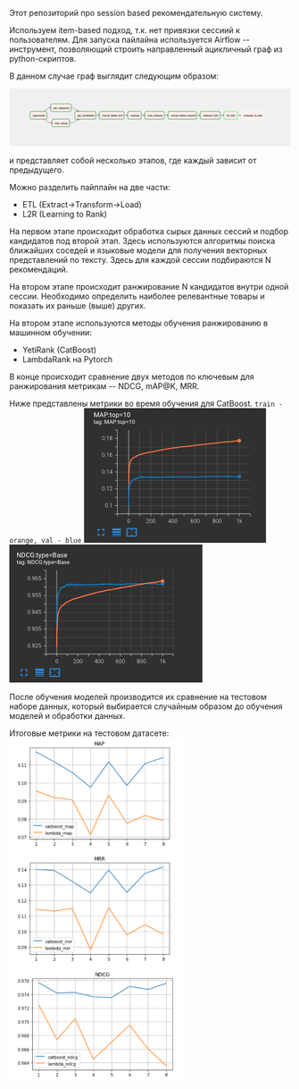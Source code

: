 Этот репозиторий про session based рекомендательную систему.

Используем item-based подход, т.к. нет привязки сессиий к пользователям.
Для запуска пайлайна используется Airflow -- инструмент, позволяющий строить направленный ацикличный граф из python-скриптов.

В данном случае граф выглядит следующим образом:

![dag](docs/pics/dag.png)

и представляет собой несколько этапов, где каждый зависит от предыдущего.

Можно разделить пайплайн на две части:
- ETL (Extract->Transform->Load)
- L2R (Learning to Rank)

На первом этапе происходит обработка сырых данных сессий и подбор кандидатов под второй этап. Здесь используются алгоритмы поиска ближайших соседей и языковые модели для получения векторных представлений по тексту. Здесь для каждой сессии подбираются N рекомендаций.

На втором этапе происходит ранжирование N кандидатов внутри одной сессии. Необходимо определить наиболее релевантные товары и показать их раньше (выше) других.

На втором этапе используются методы обучения ранжированию в машинном обучении:
- YetiRank (CatBoost)
- LambdaRank на Pytorch

В конце происходит сравнение двух методов по ключевым для ранжирования метрикам -- NDCG, mAP@K, MRR.

Ниже представлены метрики во время обучения для CatBoost. `train - orange, val - blue`
![map](docs/pics/cb_map.png)
![map](docs/pics/cb_ndcg.png)

После обучения моделей производится их сравнение на тестовом наборе данных, который выбирается случайным образом до обучения моделей и обработки данных.

Итоговые метрики на тестовом датасете:
![metrics](docs/pics/metrics.png)